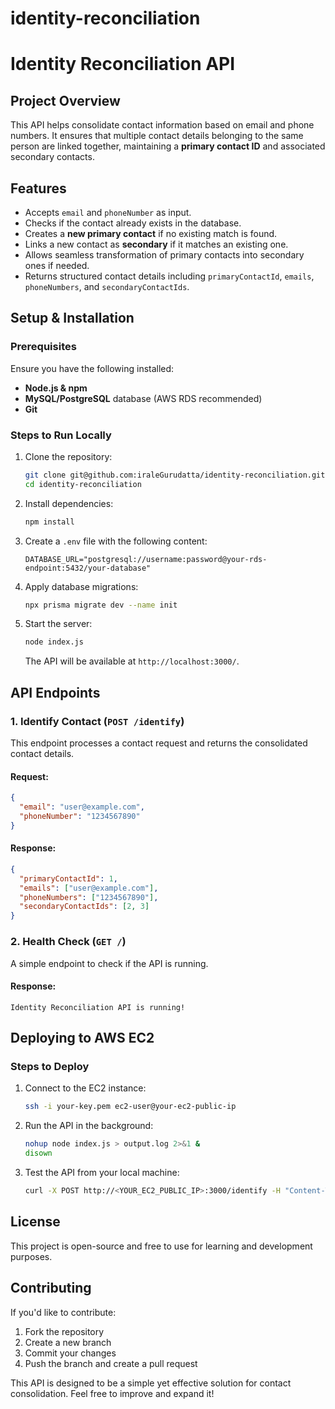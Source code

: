 # identity-reconciliation
# Identity Reconciliation API

## Project Overview
This API helps consolidate contact information based on email and phone numbers. It ensures that multiple contact details belonging to the same person are linked together, maintaining a **primary contact ID** and associated secondary contacts.

## Features
- Accepts `email` and `phoneNumber` as input.
- Checks if the contact already exists in the database.
- Creates a **new primary contact** if no existing match is found.
- Links a new contact as **secondary** if it matches an existing one.
- Allows seamless transformation of primary contacts into secondary ones if needed.
- Returns structured contact details including `primaryContactId`, `emails`, `phoneNumbers`, and `secondaryContactIds`.

## Setup & Installation
### Prerequisites
Ensure you have the following installed:
- **Node.js & npm**
- **MySQL/PostgreSQL** database (AWS RDS recommended)
- **Git**

### Steps to Run Locally
1. Clone the repository:
   ```bash
   git clone git@github.com:iraleGurudatta/identity-reconciliation.git
   cd identity-reconciliation
   ```

2. Install dependencies:
   ```bash
   npm install
   ```

3. Create a `.env` file with the following content:
   ```env
   DATABASE_URL="postgresql://username:password@your-rds-endpoint:5432/your-database"
   ```

4. Apply database migrations:
   ```bash
   npx prisma migrate dev --name init
   ```

5. Start the server:
   ```bash
   node index.js
   ```
   The API will be available at `http://localhost:3000/`.

## API Endpoints
### 1. Identify Contact (`POST /identify`)
This endpoint processes a contact request and returns the consolidated contact details.

#### Request:
```json
{
  "email": "user@example.com",
  "phoneNumber": "1234567890"
}
```

#### Response:
```json
{
  "primaryContactId": 1,
  "emails": ["user@example.com"],
  "phoneNumbers": ["1234567890"],
  "secondaryContactIds": [2, 3]
}
```

### 2. Health Check (`GET /`)
A simple endpoint to check if the API is running.

#### Response:
```
Identity Reconciliation API is running!
```

## Deploying to AWS EC2
### Steps to Deploy
1. Connect to the EC2 instance:
   ```bash
   ssh -i your-key.pem ec2-user@your-ec2-public-ip
   ```

2. Run the API in the background:
   ```bash
   nohup node index.js > output.log 2>&1 &
   disown
   ```

3. Test the API from your local machine:
   ```bash
   curl -X POST http://<YOUR_EC2_PUBLIC_IP>:3000/identify -H "Content-Type: application/json" -d '{"email": "test@example.com", "phoneNumber": "9876543210"}'
   ```

## License
This project is open-source and free to use for learning and development purposes.

## Contributing
If you'd like to contribute:
1. Fork the repository
2. Create a new branch
3. Commit your changes
4. Push the branch and create a pull request

This API is designed to be a simple yet effective solution for contact consolidation. Feel free to improve and expand it!

